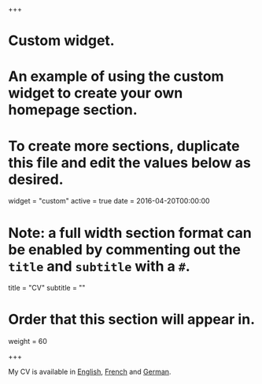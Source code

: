 +++
# Custom widget.
# An example of using the custom widget to create your own homepage section.
# To create more sections, duplicate this file and edit the values below as desired.
widget = "custom"
active = true
date = 2016-04-20T00:00:00

# Note: a full width section format can be enabled by commenting out the `title` and `subtitle` with a `#`.
title = "CV"
subtitle = ""

# Order that this section will appear in.
weight = 60

+++


My CV is available in [English](files/CV_English_site_30-03-2020.pdf), [French](files/CV_Francais_site_22-04-2019.pdf) and [German](files/CV_Deutsch_site_22-04-2019.pdf).
